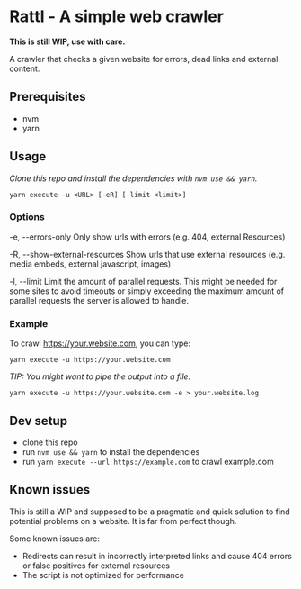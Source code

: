 # Rattl - A simple web crawler

**This is still WIP, use with care.**

A crawler that checks a given website for errors, dead links and external content.


## Prerequisites

- nvm
- yarn


## Usage

_Clone this repo and install the dependencies with `nvm use && yarn`._

```shell
yarn execute -u <URL> [-eR] [-limit <limit>]
```


### Options

-e, --errors-only Only show urls with errors (e.g. 404, external Resources)

-R, --show-external-resources Show urls that use external resources (e.g. media embeds, external javascript, images)

-l, --limit <limit>
Limit the amount of parallel requests. This might be needed for some sites to avoid timeouts or simply exceeding the
maximum amount of parallel requests the server is allowed to handle.


### Example

To crawl https://your.website.com, you can type:

```shell
yarn execute -u https://your.website.com
```

_TIP: You might want to pipe the output into a file:_
```shell
yarn execute -u https://your.website.com -e > your.website.log
```


## Dev setup

- clone this repo
- run `nvm use && yarn` to install the dependencies
- run `yarn execute --url https://example.com` to crawl example.com


## Known issues

This is still a WIP and supposed to be a pragmatic and quick solution to find potential problems on a website. It is far
from perfect though.

Some known issues are:

- Redirects can result in incorrectly interpreted links and cause 404 errors or false positives for external resources
- The script is not optimized for performance

